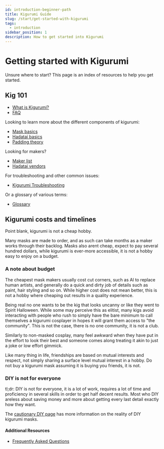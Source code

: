 ```yaml
---
id: introduction-beginner-path
title: Kigurumi Guide
slug: /start/get-started-with-kigurumi
tags:
  - introduction
sidebar_position: 1
description: How to get started into Kigurumi
---
```


# Getting started with Kigurumi

Unsure where to start? This page is an index of resources to help you get started.

## Kig 101

- [What is Kigurumi?](./what-is-kigurumi.md)
- [FAQ](./faq.md)

Looking to learn more about the different components of kigurumi:

- [Mask basics](./mask-basics.md)
- [Hadatai basics](./hadatai-basics.md)
- [Padding theory](./padding-theory.md)

Looking for makers?

- [Maker list](../Buy/makers.md)
- [Hadatai vendors](../Buy/hadatai.md)

For troubleshooting and other common issues:

- [Kigurumi Troubleshooting](./kigurumi-troubleshooting.md)

Or a glossary of various terms:

- [Glossary](./glossary.md)

## Kigurumi costs and timelines

Point blank, kigurumi is not a cheap hobby.

Many masks are made to order, and as such can take months as a maker works through their backlog. Masks also arent cheap, expect to pay several hundred dollars, while kigurumi is ever-more accessible, it is not a hobby easy to enjoy on a budget.

### A note about budget

The cheapest mask makers usually cost cut corners, such as AI to replace human artists, and generally do a quick and dirty job of details such as paint, hair styling and so on. While higher cost does not mean better, this is not a hobby where cheaping out results in a quality experience.

Being real no one wants to be the kig that looks uncanny or like they went to Spirit Halloween. While some may perceive this as elitist, many kigs avoid interacting with people who rush to simply have the bare minimum to call themselves a kigurumi cosplayer in hopes it will grant them access to "the community". This is not the case, there is no one community, it is not a club.

Similarly to non-masked cosplay, many feel awkward when they have put in the effort to look their best and someone comes along treating it akin to just a joke or low effort gimmick.

Like many thing in life, friendships are based on mutual interests and respect, not simply sharing a surface level mutual interest in a hobby. Do not buy a kigurumi mask assuming it is buying you friends, it is not.

### DIY is not for everyone

tl;dr: DIY is not for everyone, it is a lot of work, requires a lot of time and proficiency in several skills in order to get half decent results. Most who DIY areless about saving money and more about getting every last detail exactly how they want.

The [cautionary DIY page](../DIY-mask/reality-of-diy.md) has more information on the reality of DIY kigurumi masks.

#### Additional Resources

- [Frequently Asked Questions](./faq.md)
